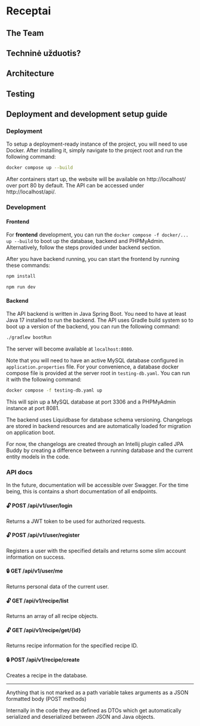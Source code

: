 # Receptai

## The Team

## Techninė užduotis?

## Architecture

## Testing

## Deployment and development setup guide

### Deployment

To setup a deployment-ready instance of the project, you will need to use Docker.
After installing it, simply navigate to the project root and run the following command:

```bash
docker compose up --build
```

After containers start up, the website will be available on http://localhost/ over port 80 by default. The API can be accessed under http://localhost/api/.

### Development


#### Frontend

For **frontend** development, you can run the `docker compose -f docker/... up --build` to boot up the database, backend and PHPMyAdmin. Alternatively, follow the steps provided under backend section.

After you have backend running, you can start the frontend by running these commands:

```sh
npm install
```

```sh
npm run dev
```

#### Backend

The API backend is written in Java Spring Boot. You need to have at least Java 17 installed to run the backend. The API uses Gradle build system so to boot up a version
of the backend, you can run the following command:

```sh
./gradlew bootRun
```

The server will become available at `localhost:8080`.

Note that you will need to have an active MySQL database configured in `application.properties` file.
For your convenience, a database docker compose file is provided at the server root in `testing-db.yaml`. You can run it with the following command:

```sh
docker compose -f testing-db.yaml up
```

This will spin up a MySQL database at port 3306 and a PHPMyAdmin instance at port 8081.

The backend uses Liquidbase for database schema versioning. Changelogs are stored in backend resources and are automatically loaded for migration on application boot.

For now, the changelogs are created through an Intellij plugin called JPA Buddy by creating a difference between a running database and the current entity models in the code.

### API docs

In the future, documentation will be accessible over Swagger. For the time being, this is contains a short documentation of all endpoints.

#### 🔓 POST /api/v1/user/login
Returns a JWT token to be used for authorized requests.
#### 🔓 POST /api/v1/user/register
Registers a user with the specified details and returns some slim account information on success.
#### 🔒 GET  /api/v1/user/me
Returns personal data of the current user.

#### 🔓 GET  /api/v1/recipe/list
Returns an array of all recipe objects.
#### 🔓 GET  /api/v1/recipe/get/{id}
Returns recipe information for the specified recipe ID.
#### 🔒 POST /api/v1/recipe/create
Creates a recipe in the database.

---
Anything that is not marked as a path variable takes arguments as a JSON formatted body (POST methods)

Internally in the code they are defined as DTOs which get automatically serialized and deserialized between JSON and Java objects.
